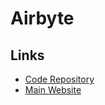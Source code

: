 # Airbyte

## Links

- [Code Repository](https://github.com/airbytehq/airbyte)
- [Main Website](https://airbyte.io/)
